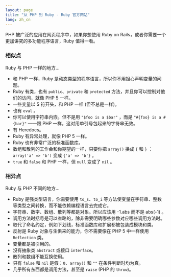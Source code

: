 ```yaml
---
layout: page
title: "从 PHP 到 Ruby - Ruby 官方网站"
lang: zh_cn
---
```


PHP 被广泛的应用在网页程序中，如果你想使用 Ruby on Rails，或者你需要一个更加讲究的多功能程序语言，Ruby 值得一看。

### 相似点

Ruby 与 PHP 一样的地方...

* 和 PHP 一样，Ruby 是动态类型的程序语言，所以你不用担心声明变量的问题。
* Ruby 有类，也有 `public`、`private` 和 `protected` 方法，并且你可以控制对他们的访问，就像 PHP 5 一样。
* 一些变量以 $ 符开头，和 PHP 一样 (但不总是一样)。
* 也有 `eval` 。
* 你可以使用字符串内嵌。但不是用 `"$foo is a $bar"` ，而是 `"#{foo} is a #{bar}"` ——跟 PHP 一样，这对用单引号包起来的字符串无效。
* 有 Heredocs。
* Ruby 有异常处理，就像 PHP 5 一样。
* Ruby 也有非常广泛的标准函数库。
* 数组和散列的工作会和你期望的一样，只要你把 `array()` 换成 `{` 和 `}` ： `array('a' => 'b')` 变成 `{'a' => 'b'}` 。
* `true` 和 `false` 和 PHP 一样，但 `null` 变成了 `nil` 。

### 相异点

Ruby 与 PHP 不同的地方...

* Ruby 是强类型语言，你需要使用 `to_s`、`to_i` 等方法使变量在字符串、整数等类型之间转换，而不能依赖编程语言去完成它。
* 字符串、数字、数组、散列等都是对象。所以应该用 -1.abs 而不是 abs(-1) 。
* 调用方法时括号是可以省略的，除非需要明确哪些参数对应哪些调用方法时。
* 取代了命名约定，例如下划线，标准函数库和扩展都被包装成模块和类。
* 反射是 Ruby 对象与生俱来的能力，你不需要像在 PHP 5 中一样使用 `Reflection` 类。
* 变量都是被引用的。
* 沒有抽象类 `abstract` 或接口 `interface`。
* 散列和数组不能互换使用。
* 只有 `false` 和 `nil` 是假：`0`、`array()` 和 `""` 在条件判断时均为真。
* 几乎所有东西都是调用方法，甚至是 `raise` (PHP 的 `throw`)。
